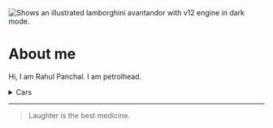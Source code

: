 

<!--
**Rahul-Panchal07/Rahul-Panchal07** is a ✨ _special_ ✨ repository because its `README.md` (this file) appears on your GitHub profile.

Here are some ideas to get you started:

- 🔭 I’m currently working on ...
- 🌱 I’m currently learning ...
- 👯 I’m looking to collaborate on ...
- 🤔 I’m looking for help with ...
- 💬 Ask me about ...
- 📫 How to reach me: ...
- 😄 Pronouns: ...
- ⚡ Fun fact: ...
-->

<picture>
  <source media="(prefers-color-scheme: dark)" srcset="https://i.pinimg.com/originals/c9/8b/50/c98b50fe012c4350d2312cb031094388.jpg">
  <source media="(prefers-color-scheme: light)" srcset="https://i.pinimg.com/originals/b6/e7/96/b6e79667c83d5340c178b1b9fee7e03a.jpg">
  <img alt="Shows an illustrated lamborghini avantandor with v12 engine  in dark mode." src="https://i.pinimg.com/originals/c9/8b/50/c98b50fe012c4350d2312cb031094388.jpg">
</picture>

# About me 

<!-- TO DO: add more details about me later -->

Hi, I am Rahul Panchal. I am petrolhead.

<Details>
<summary> Cars </summary>

## These are my most favourite cars in a rank !

| Rank |Cars           |
|-----:|---------------|
|     1|  Buggati      |
|     2|  Lamborghini  |
|     3|  Ferrari      | 

</Details>

---
> Laughter is the best medicine.

